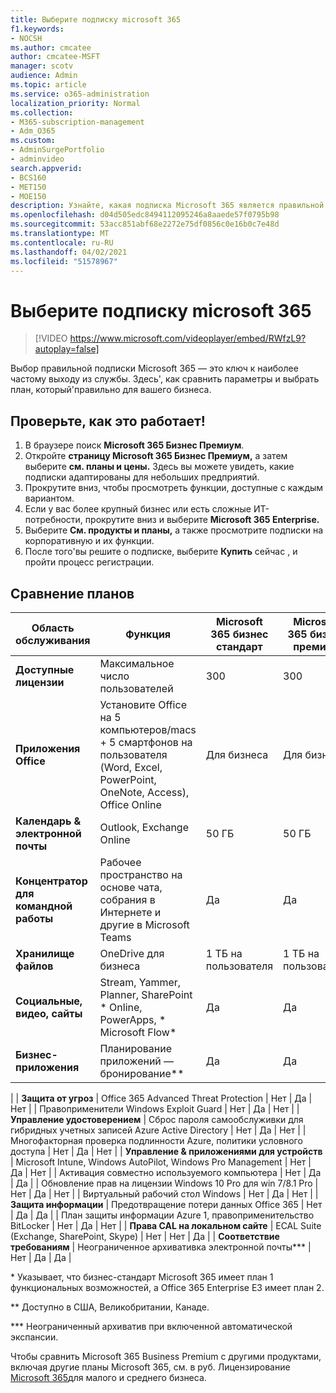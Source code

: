 ```yaml
---
title: Выберите подписку microsoft 365
f1.keywords:
- NOCSH
ms.author: cmcatee
author: cmcatee-MSFT
manager: scotv
audience: Admin
ms.topic: article
ms.service: o365-administration
localization_priority: Normal
ms.collection:
- M365-subscription-management
- Adm_O365
ms.custom:
- AdminSurgePortfolio
- adminvideo
search.appverid:
- BCS160
- MET150
- MOE150
description: Узнайте, какая подписка Microsoft 365 является правильной для вашей организации.
ms.openlocfilehash: d04d505edc8494112095246a8aaede57f0795b98
ms.sourcegitcommit: 53acc851abf68e2272e75df0856c0e16b0c7e48d
ms.translationtype: MT
ms.contentlocale: ru-RU
ms.lasthandoff: 04/02/2021
ms.locfileid: "51578967"
---
```

# <a name="choose-a-microsoft-365-subscription"></a>Выберите подписку microsoft 365

> [!VIDEO https://www.microsoft.com/videoplayer/embed/RWfzL9?autoplay=false]

Выбор правильной подписки Microsoft 365 — это ключ к наиболее частому выходу из службы. Здесь&#39;, как сравнить параметры и выбрать план, который&#39;правильно для вашего бизнеса.

## <a name="try-it"></a>Проверьте, как это работает!

1. В браузере поиск  **Microsoft 365 Бизнес Премиум**.
2. Откройте **страницу Microsoft 365 Бизнес Премиум,** а затем выберите **см. планы и цены.** Здесь вы можете увидеть, какие подписки адаптированы для небольших предприятий.
3. Прокрутите вниз, чтобы просмотреть функции, доступные с каждым вариантом.
4. Если у вас более крупный бизнес или есть сложные ИТ-потребности, прокрутите вниз и выберите **Microsoft 365 Enterprise.**
5. Выберите  **См. продукты и планы,** а также просмотрите подписки на корпоративную и их функции.
6. После того&#39;вы решите о подписке, выберите  **Купить** сейчас , и пройти процесс регистрации.

## <a name="compare-plans"></a>Сравнение планов

| **Область обслуживания** | **Функция** | **Microsoft 365 бизнес стандарт** | **Microsoft 365 бизнес премиум** | **Office 365 корпоративный E3** |
| --- | --- | --- | --- | --- |
| **Доступные лицензии** | Максимальное число пользователей | 300 | 300 | Без ограничений |
| **Приложения Office** | Установите Office на 5 компьютеров/macs + 5 смартфонов на пользователя (Word, Excel, PowerPoint, OneNote, Access), Office Online | Для бизнеса | Для бизнеса | ProPlus |
| **Календарь &amp; электронной почты** | Outlook, Exchange Online | 50 ГБ | 50 ГБ | 100 ГБ |
| **Концентратор для командной работы** | Рабочее пространство на основе чата, собрания в Интернете и другие в Microsoft Teams | Да | Да | Да |
| **Хранилище файлов** | OneDrive для бизнеса | 1 ТБ на пользователя | 1 ТБ на пользователя | Без ограничений |
| **Социальные, видео, сайты** | Stream, Yammer, Planner, SharePoint \* Online, PowerApps, \* Microsoft Flow\* | Да | Да | Да |
| **Бизнес-приложения** | Планирование приложений — бронирование\*\* | Да | Да | Да |
|
| **Защита от угроз** | Office 365 Advanced Threat Protection | Нет | Да | Нет |
 | Правоприменители Windows Exploit Guard | Нет | Да | Нет |
| **Управление удостоверением** | Сброс пароля самообслуживки для гибридных учетных записей Azure Active Directory | Нет | Да | Нет |
 | Многофакторная проверка подлинности Azure, политики условного доступа | Нет | Да | Нет |
| **Управление &amp; приложениями для устройств** | Microsoft Intune, Windows AutoPilot, Windows Pro Management | Нет | Да | Нет |
 | Активация совместно используемого компьютера | Нет | Да | Да |
 | Обновление прав на лицензии Windows 10 Pro для win 7/8.1 Pro | Нет | Да | Нет |
 | Виртуальный рабочий стол Windows | Нет | Да | Нет |
| **Защита информации** | Предотвращение потери данных Office 365 | Нет | Да | Да |
 | План защиты информации Azure 1, правоприменительство BitLocker | Нет | Да | Нет |
| **Права CAL на локальном сайте** | ECAL Suite (Exchange, SharePoint, Skype) | Нет | Нет | Да |
| **Соответствие требованиям** | Неограниченное архивативка электронной почты\*\*\* | Нет | Да | Да |

\* Указывает, что бизнес-стандарт Microsoft 365 имеет план 1 функциональных возможностей, а Office 365 Enterprise E3 имеет план 2.

\*\* Доступно в США, Великобритании, Канаде.

\*\*\* Неограниченный архиватив при включенной автоматической экспансии.

Чтобы сравнить Microsoft 365 Business Premium с другими продуктами, включая другие планы Microsoft 365, см. в руб. Лицензирование [Microsoft 365](/office365/servicedescriptions/microsoft-365-service-descriptions/licensing-microsoft-365-in-smb)для малого и среднего бизнеса.